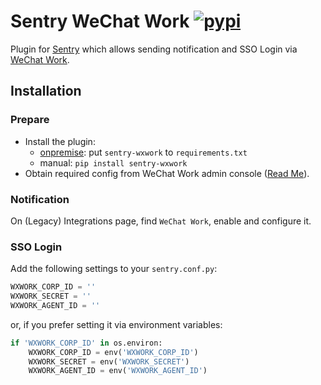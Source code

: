 # Sentry WeChat Work [![pypi](https://badge.fury.io/py/sentry-wxwork.svg)](https://pypi.python.org/pypi/sentry-wxwork)

Plugin for [Sentry](https://github.com/getsentry/sentry) which allows sending notification and SSO Login via [WeChat Work](https://work.weixin.qq.com).

## Installation

### Prepare

- Install the plugin:
    - [onpremise](https://github.com/getsentry/onpremise): put `sentry-wxwork` to `requirements.txt`
    - manual: `pip install sentry-wxwork`
- Obtain required config from WeChat Work admin console ([Read Me](https://work.weixin.qq.com/api/doc/90000/90135/90664)).

### Notification

On (Legacy) Integrations page, find `WeChat Work`, enable and configure it. 

### SSO Login

Add the following settings to your `sentry.conf.py`:

```python
WXWORK_CORP_ID = ''
WXWORK_SECRET = ''
WXWORK_AGENT_ID = ''
```

or, if you prefer setting it via environment variables:

```python
if 'WXWORK_CORP_ID' in os.environ:
    WXWORK_CORP_ID = env('WXWORK_CORP_ID')
    WXWORK_SECRET = env('WXWORK_SECRET')
    WXWORK_AGENT_ID = env('WXWORK_AGENT_ID')
```

